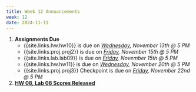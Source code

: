 ```yaml
---
title: Week 12 Announcements
week: 12
date: 2024-11-11
---
```


1. **Assignments Due**
    * {{site.links.hw.hw10}} is due on *<u>Wednesday</u>, November 13th @ 5 PM*
    * {{site.links.proj.proj2}} is due on *<u>Friday</u>, November 15th @ 5 PM*
    * {{site.links.lab.lab09}} is due on *<u>Friday</u>, November 15th @ 5 PM*
    * {{site.links.hw.hw11}} is due on *<u>Wednesday</u>, November 20th @ 5 PM*
    * {{site.links.proj.proj3}} Checkpoint is due on *<u>Friday</u>, November 22nd @ 5 PM*
2. [**HW 08, Lab 08 Scores Released**](https://edstem.org/us/courses/64093/discussion/5678115)
